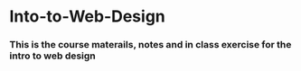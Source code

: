 # Into-to-Web-Design
### This is the course materails, notes and in class exercise for the intro to web design
